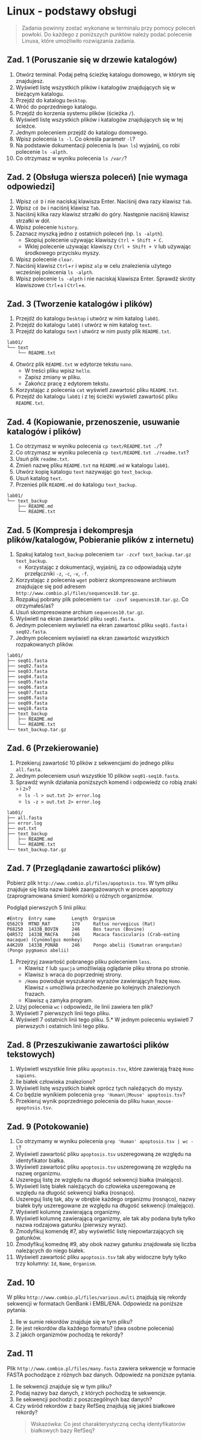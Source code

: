 # Linux - podstawy obsługi

> Zadania powinny zostać wykonane w terminalu przy pomocy poleceń powłoki.
Do każdego z poniższych punktów należy podać polecenie Linuxa, które umożliwiło rozwiązania zadania.


## Zad. 1 (Poruszanie się w drzewie katalogów)

1. Otwórz terminal. Podaj pełną ścieżkę katalogu domowego, w którym się znajdujesz.
2. Wyświetl listę wszystkich plików i katalogów znajdujących się w bieżącym katalogu.
3. Przejdź do katalogu `Desktop`.
4. Wróć do poprzedniego katalogu.
5. Przejdź do korzenia systemu plików (ścieżka `/`).
6. Wyświetl listę wszystkich plików i katalogów znajdujących się w tej ścieżce.
7. Jednym poleceniem przejdź do katalogu domowego.
8. Wpisz polecenia `ls -l`. Co określa parametr `-l`?
9. Na podstawie dokumentacji polecenia ls (`man ls`) wyjaśnij, co robi polecenie `ls -alpth`.
10. Co otrzymasz w wyniku polecenia `ls /var/`?

## Zad. 2 (Obsługa wiersza poleceń) [nie wymaga odpowiedzi]

1. Wpisz `cd D` i nie naciskaj klawisza Enter. Naciśnij dwa razy klawisz `Tab`.
2. Wpisz `cd De` i naciśnij klawisz `Tab`.
2. Naciśnij kilka razy klawisz strzałki do góry. Następnie naciśnij klawisz strzałki w dół.
3. Wpisz polecenie `history`.
4. Zaznacz myszką jedno z ostatnich poleceń (np. `ls -alpth`).
   * Skopiuj polecenie używając klawiszy `Ctrl + Shift + C`.
   * Wklej polecenie używając klawiszy `Ctrl + Shift + V` lub używając środkowego przycisku myszy.
5. Wpisz polecenie `clear`.
6. Naciśnij klawisz `Ctrl`+`r` i wpisz `alp` w celu znalezienia użytego wcześniej polecenia `ls -alpth`.
7. Wpisz polecenie `ls -alpth` i nie naciskaj klawisza Enter. Sprawdź skróty klawiszowe `Ctrl`+`a` i `Ctrl`+`e`.


## Zad. 3 (Tworzenie katalogów i plików)

1. Przejdź do katalogu `Desktop` i utwórz w nim katalog `lab01`.
2. Przejdź do katalogu `lab01` i utwórz w nim katalog `text`.
3. Przejdź do katalogu `text` i utwórz w nim pusty plik `README.txt`.

```
lab01/
└── text
    └── README.txt
```

4. Otwórz plik `README.txt` w edytorze tekstu `nano`.
   * W treści pliku wpisz `hello`. 
   * Zapisz zmiany w pliku.
   * Zakończ pracę z edytorem tekstu.
5. Korzystając z polecenia `cat` wyświetl zawartość pliku `README.txt`.
6. Przejdź do katalogu `lab01` i z tej ścieżki wyświetl zawartość pliku `README.txt`.


## Zad. 4 (Kopiowanie, przenoszenie, usuwanie katalogów i plików)

1. Co otrzymasz w wyniku polecenia `cp text/README.txt ./`?
2. Co otrzymasz w wyniku polecenia `cp text/README.txt ./readme.txt`?
3. Usuń plik `readme.txt`.
4. Zmień nazwę pliku `README.txt` na `README.md` w katalogu `lab01`.
5. Utwórz kopię katalogu `text` nazywając go `text_backup`.
6. Usuń katalog `text`.
7. Przenieś plik `README.md` do katalogu `text_backup`.

```
lab01/
└── text_backup
    ├── README.md
    └── README.txt
```

## Zad. 5 (Kompresja i dekompresja plików/katalogów, Pobieranie plików z internetu)

1. Spakuj katalog `text_backup` poleceniem `tar -zcvf text_backup.tar.gz text_backup`.
   * Korzystając z dokumentacji, wyjaśnij, za co odpowiadają użyte przełączniki `-z`, `-c`, `-v`, `-f`.
2. Korzystając z polecenia `wget` pobierz skompresowane archiwum znajdujące się pod adresem `http://www.combio.pl/files/sequences10.tar.gz`.
3. Rozpakuj pobrany plik poleceniem `tar -zxvf sequences10.tar.gz`. Co otrzymałeś/aś?
4. Usuń skompresowane archium `sequences10.tar.gz`.
4. Wyświetl na ekran zawartość pliku `seq01.fasta`.
5. Jednym poleceniem wyświetl na ekran zawartosć pliku `seq01.fasta` i `seq02.fasta`.
6. Jednym poleceniem wyświetl na ekran zawartość wszystkich rozpakowanych plików.

```
lab01/
├── seq01.fasta
├── seq02.fasta
├── seq03.fasta
├── seq04.fasta
├── seq05.fasta
├── seq06.fasta
├── seq07.fasta
├── seq08.fasta
├── seq09.fasta
├── seq10.fasta
├── text_backup
│   ├── README.md
│   └── README.txt
└── text_backup.tar.gz
```

## Zad. 6 (Przekierowanie)

1. Przekieruj zawartość 10 plików z sekwencjami do jednego pliku `all.fasta`.
2. Jednym poleceniem usuń wszystkie 10 plików `seq01-seq10.fasta`.
3. Sprawdź wynik działania poniższych komend i odpowiedz co robią znaki `>` i `2>`?
   * `ls -l > out.txt 2> error.log`
   * `ls -z > out.txt 2> error.log`


```
lab01/
├── all.fasta
├── error.log
├── out.txt
├── text_backup
│   ├── README.md
│   └── README.txt
└── text_backup.tar.gz
```

## Zad. 7 (Przeglądanie zawartości plików)

Pobierz plik `http://www.combio.pl/files/apoptosis.tsv`. W tym pliku znajduje się lista nazw białek zaangażowanych w proces apoptozy (zaprogramowana śmierć komórki) u różnych organizmów. 

Podgląd pierwszych 5 linii pliku:

```
#Entry  Entry name      Length  Organism
Q562C9  MTND_RAT        179     Rattus norvegicus (Rat)
P68250  1433B_BOVIN     246     Bos taurus (Bovine)
Q4R572  1433B_MACFA     246     Macaca fascicularis (Crab-eating macaque) (Cynomolgus monkey)
A4K2U9  1433B_PONAB     246     Pongo abelii (Sumatran orangutan) (Pongo pygmaeus abelii)
```

1. Przejrzyj zawartość pobranego pliku poleceniem `less`.
   * Klawisz `f` lub `spacja` umożliwiają oglądanie pliku strona po stronie.
   * Klawisz `b` wraca do poprzedniej strony.
   * `/Homo` powoduje wyszukanie wyrazów zawierającyh frazę `Homo`. Klawisz `n` umożliwia przechodzenie po kolejnych znalezionych frazach.
   * Klawisz `q` zamyka program.
2. Użyj polecenia `wc` i odpowiedz, ile linii zawiera ten plik?
3. Wyświetl 7 pierwszych linii tego pliku.
4. Wyświetl 7 ostatnich linii tego pliku.
5.* W jednym poleceniu wyświetl 7 pierwszych i ostatnich linii tego pliku.


## Zad. 8 (Przeszukiwanie zawartości plików tekstowych)

1. Wyświetl wszystkie linie pliku `apoptosis.tsv`, które zawierają frazę `Homo sapiens`.
2. Ile białek człowieka znaleziono?
3. Wyświetl listę wszystkich białek oprócz tych należących do myszy.
4. Co będzie wynikiem polecenia `grep 'Human\|Mouse' apoptosis.tsv`?
5. Przekieruj wynik poprzedniego polecenia do pliku `human_mouse-apoptosis.tsv`.

## Zad. 9 (Potokowanie)

1. Co otrzymamy w wyniku polecenia `grep 'Human' apoptosis.tsv | wc -l`?
2. Wyświetl zawartość pliku `apoptosis.tsv` uszeregowaną ze względu na identyfikator białka.
3. Wyświetl zawartość pliku `apoptosis.tsv` uszeregowaną ze względu na nazwę organizmu.
4. Uszereguj listę ze względu na długość sekwencji białka (malejąco).
5. Wyświetl listę białek należących do człowieka uszeregowaną ze względu na długość sekwencji białka (rosnąco).
6. Uszereguj listę tak, aby w obrębie każdego organizmu (rosnąco), nazwy białek były uszeregowane ze względu na długość sekwencji (malejąco).
7. Wyświetl kolumnę zawierającą organizmy.
8. Wyświetl kolumnę zawierającą organizmy, ale tak aby podana była tylko nazwa rodzajowa gatunku (pierwszy wyraz).
9. Zmodyfikuj komendę #7, aby wyświetlić listę niepowtarzających się gatunków.
10. Zmodyfikuj komednę #9, aby obok nazwy gatunku znajdowała się liczba należących do niego białek.
11. Wyświetl zawartość pliku `apoptosis.tsv` tak aby widoczne były tylko trzy kolumny: `Id`, `Name`, `Organism`.

## Zad. 10
W pliku `http://www.combio.pl/files/various.multi` znajdują się rekordy sekwencji w formatach GenBank i EMBL/ENA. Odpowiedz na poniższe pytania.

1. Ile w sumie rekordów znajduje się w tym pliku?
2. Ile jest rekordów dla każdego formatu? (dwa osobne polecenia)
3. Z jakich organizmów pochodzą te rekordy?


## Zad. 11 
Plik `http://www.combio.pl/files/many.fasta` zawiera sekwencje w formacie FASTA pochodzące z różnych baz danych. Odpowiedz na poniższe pytania.

1. Ile sekwencji znajduje się w tym pliku?
2. Podaj nazwy baz danych, z których pochodzą te sekwencje.
3. Ile sekwencji pochodzi z poszczególnych baz danych?
4. Czy wśród rekordów z bazy RefSeq znajdują się jakieś białkowe rekordy?
   > Wskazówka: Co jest charakterystyczną cechą identyfikatorów białkowych bazy RefSeq?